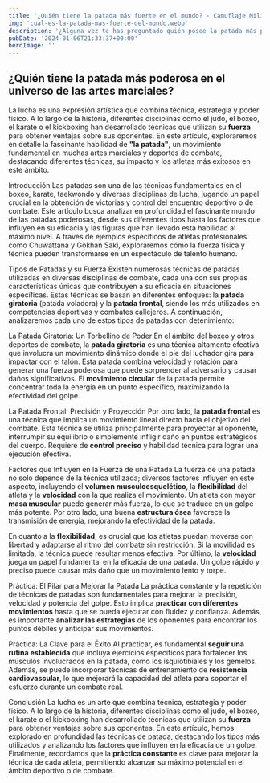 ```yaml
---
title: '¿Quién tiene la patada más fuerte en el mundo? - Camuflaje Militar'
img: 'cual-es-la-patada-mas-fuerte-del-mundo.webp'
description: '¿Alguna vez te has preguntado quién posee la patada más poderosa en el universo de las artes marciales y los deportes de combate? Aunque existen diversas'
pubDate: '2024-01-06T21:33:37+00:00'
heroImage: ''
---
```

    
  ## ¿Quién tiene la patada más poderosa en el universo de las artes marciales?

La lucha es una expresión artística que combina técnica, estrategia y poder físico. A lo largo de la historia, diferentes disciplinas como el judo, el boxeo, el karate o el kickboxing han desarrollado técnicas que utilizan su **fuerza** para obtener ventajas sobre sus oponentes. En este artículo, exploraremos en detalle la fascinante habilidad de **"la patada"**, un movimiento fundamental en muchas artes marciales y deportes de combate, destacando diferentes técnicas, su impacto y los atletas más exitosos en este ámbito.

Introducción
Las patadas son una de las técnicas fundamentales en el boxeo, karate, taekwondo y diversas disciplinas de lucha, jugando un papel crucial en la obtención de victorias y control del encuentro deportivo o de combate. Este artículo busca analizar en profundidad el fascinante mundo de las patadas poderosas, desde sus diferentes tipos hasta los factores que influyen en su eficacia y las figuras que han llevado esta habilidad al máximo nivel. A través de ejemplos específicos de atletas profesionales como Chuwattana y Gökhan Saki, exploraremos cómo la fuerza física y técnica pueden transformarse en un espectáculo de talento humano.

Tipos de Patadas y su Fuerza
Existen numerosas técnicas de patadas utilizadas en diversas disciplinas de combate, cada una con sus propias características únicas que contribuyen a su eficacia en situaciones específicas. Estas técnicas se basan en diferentes enfoques: la **patada giratoria** (patada voladora) y la **patada frontal**, siendo los más utilizados en competencias deportivas y combates callejeros. A continuación, analizaremos cada uno de estos tipos de patadas con detenimiento:

La Patada Giratoria: Un Torbellino de Poder
En el ámbito del boxeo y otros deportes de combate, la **patada giratoria** es una técnica altamente efectiva que involucra un movimiento dinámico donde el pie del luchador gira para impactar con el talón. Esta patada combina velocidad y rotación para generar una fuerza poderosa que puede sorprender al adversario y causar daños significativos. El **movimiento circular** de la patada permite concentrar toda la energía en un punto específico, maximizando la efectividad del golpe.

La Patada Frontal: Precisión y Proyección
Por otro lado, la **patada frontal** es una técnica que implica un movimiento lineal directo hacia el objetivo del combate. Esta técnica se utiliza principalmente para proyectar al oponente, interrumpir su equilibrio o simplemente infligir daño en puntos estratégicos del cuerpo. Requiere de **control preciso** y habilidad técnica para lograr una ejecución efectiva.

Factores que Influyen en la Fuerza de una Patada
La fuerza de una patada no solo depende de la técnica utilizada; diversos factores influyen en este aspecto, incluyendo el **volumen musculoesquelético**, la **flexibilidad** del atleta y la **velocidad** con la que realiza el movimiento. Un atleta con mayor **masa muscular** puede generar más fuerza, lo que se traduce en un golpe más potente. Por otro lado, una buena **estructura ósea** favorece la transmisión de energía, mejorando la efectividad de la patada.

En cuanto a la **flexibilidad**, es crucial que los atletas puedan moverse con libertad y adaptarse al ritmo del combate sin restricción. Si la movilidad es limitada, la técnica puede resultar menos efectiva. Por último, la **velocidad** juega un papel fundamental en la eficacia de una patada. Un golpe rápido y preciso puede causar más daño que un movimiento lento y torpe.

Práctica: El Pilar para Mejorar la Patada
La práctica constante y la repetición de técnicas de patadas son fundamentales para mejorar la precisión, velocidad y potencia del golpe. Esto implica **practicar con diferentes movimientos** hasta que se pueda ejecutar con fluidez y confianza. Además, es importante **analizar las estrategias** de los oponentes para encontrar los puntos débiles y anticipar sus movimientos.

Práctica: La Clave para el Éxito
Al practicar, es fundamental **seguir una rutina establecida** que incluya ejercicios específicos para fortalecer los músculos involucrados en la patada, como los isquiotibiales y los gemelos. Además, se puede incorporar técnicas de entrenamiento de **resistencia cardiovascular**, lo que mejorará la capacidad del atleta para soportar el esfuerzo durante un combate real.

Conclusión
La lucha es un arte que combina técnica, estrategia y poder físico. A lo largo de la historia, diferentes disciplinas como el judo, el boxeo, el karate o el kickboxing han desarrollado técnicas que utilizan su **fuerza** para obtener ventajas sobre sus oponentes. En este artículo, hemos explorado en profundidad las técnicas de patada, destacando los tipos más utilizados y analizando los factores que influyen en la eficacia de un golpe. Finalmente, recordamos que la **práctica constante** es clave para mejorar la técnica de cada atleta, permitiendo alcanzar su máximo potencial en el ámbito deportivo o de combate.
  